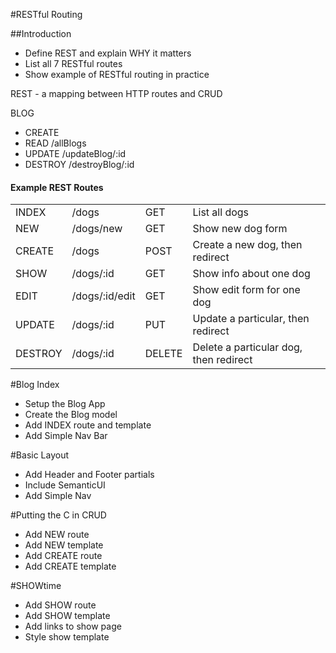 #RESTful Routing

##Introduction
* Define REST and explain WHY it matters
* List all 7 RESTful routes
* Show example of RESTful routing in practice

REST - a mapping between HTTP routes and CRUD

BLOG

<ul>
    <li>CREATE</li>
    <li>READ    /allBlogs</li>
    <li>UPDATE  /updateBlog/:id</li>
    <li>DESTROY /destroyBlog/:id</li>
</ul>

<h4>Example REST Routes</h4>

<table style="width:100%">
    <tr>
        <td>INDEX</td>
        <td>/dogs</td>
        <td>GET</td>
        <td>List all dogs</td>
    </tr>
    <tr>
        <td>NEW</td>
        <td>/dogs/new</td>
        <td>GET</td>
        <td>Show new dog form</td>
    </tr>
    <tr>
        <td>CREATE</td>
        <td>/dogs</td>
        <td>POST</td>
        <td>Create a new dog, then redirect</td>
    </tr>
    <tr>
        <td>SHOW</td>
        <td>/dogs/:id</td>
        <td>GET</td>
        <td>Show info about one dog</td>
    </tr>       
    <tr>
        <td>EDIT</td>
        <td>/dogs/:id/edit</td>
        <td>GET</td>
        <td>Show edit form for one dog</td>
    </tr>
    <tr>
        <td>UPDATE</td>
        <td>/dogs/:id</td>
        <td>PUT</td>
        <td>Update a particular, then redirect</td>
    </tr>
    <tr>
        <td>DESTROY</td>
        <td>/dogs/:id</td>
        <td>DELETE</td>
        <td>Delete a particular dog, then redirect</td>
    </tr>
</table>

#Blog Index

* Setup the Blog App
* Create the Blog model
* Add INDEX route and template
* Add Simple Nav Bar

#Basic Layout
* Add Header and Footer partials
* Include SemanticUI
* Add Simple Nav

#Putting the C in CRUD
* Add NEW route
* Add NEW template
* Add CREATE route
* Add CREATE template

#SHOWtime
* Add SHOW route
* Add SHOW template
* Add links to show page
* Style show template